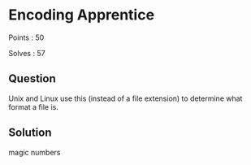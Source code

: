 # Encoding Apprentice

Points : 50

Solves : 57

## Question
Unix and Linux use this (instead of a file extension) to determine what format a file is.  

## Solution
magic numbers
